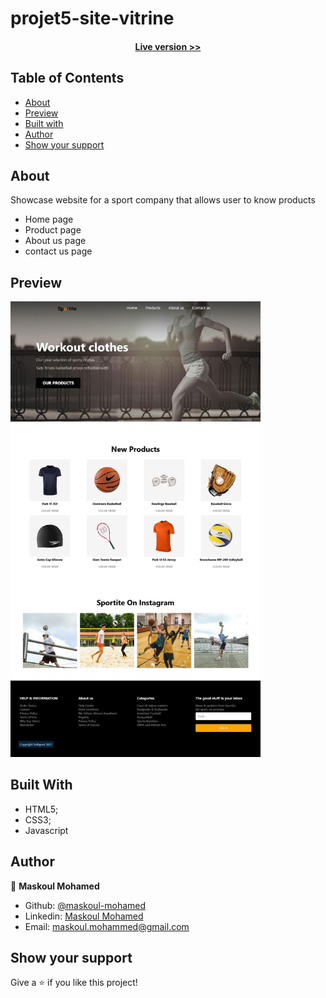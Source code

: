 # projet5-site-vitrine


<h4 align="center"><a href="https://maskoul-mohamed.github.io/projet5-site-vitrine/code/index.html">Live version >></a></h4>


## Table of Contents

- [About](https://github.com/maskoul-mohamed/projet5-site-vitrine#about)
- [Preview](https://github.com/maskoul-mohamed/projet5-site-vitrine#preview)
- [Built with](https://github.com/maskoul-mohamed/projet5-site-vitrine#built-with)
- [Author](https://github.com/maskoul-mohamed/projet5-site-vitrine#author)
- [Show your support](https://github.com/maskoul-mohamed/projet5-site-vitrine#show-your-support)


## About

Showcase website for a sport company that allows user to know products
- Home page
- Product page 
- About us page
- contact us page


## Preview

<img src="https://github.com/maskoul-mohamed/projet5-site-vitrine/blob/main/Screenshot%202021-12-03%20at%2020-54-11%20Solisport.png" width="400" display="inline">


## Built With

- HTML5; 
- CSS3;
- Javascript


## Author

:man: **Maskoul Mohamed**

- Github: [@maskoul-mohamed](https://github.com/maskoul-mohamed)
- Linkedin: [Maskoul Mohamed](https://www.linkedin.com/in/mohammed-maskoul/)
- Email: maskoul.mohammed@gmail.com

## Show your support

Give a ⭐️ if you like this project!
